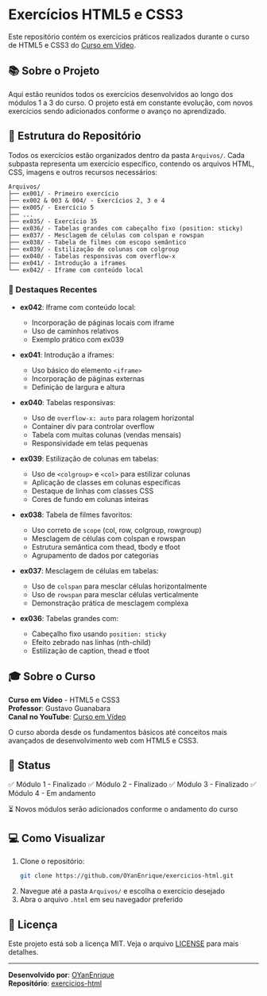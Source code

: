 # Exercícios HTML5 e CSS3

Este repositório contém os exercícios práticos realizados durante o curso de HTML5 e CSS3 do [Curso em Vídeo](https://www.youtube.com/c/CursoemV%C3%ADdeo).

## 📚 Sobre o Projeto

Aqui estão reunidos todos os exercícios desenvolvidos ao longo dos módulos 1 a 3 do curso. O projeto está em constante evolução, com novos exercícios sendo adicionados conforme o avanço no aprendizado.

## 📂 Estrutura do Repositório

Todos os exercícios estão organizados dentro da pasta `Arquivos/`. Cada subpasta representa um exercício específico, contendo os arquivos HTML, CSS, imagens e outros recursos necessários:

```
Arquivos/
├── ex001/ - Primeiro exercício
├── ex002 & 003 & 004/ - Exercícios 2, 3 e 4
├── ex005/ - Exercício 5
├── ...
├── ex035/ - Exercício 35
├── ex036/ - Tabelas grandes com cabeçalho fixo (position: sticky)
├── ex037/ - Mesclagem de células com colspan e rowspan
├── ex038/ - Tabela de filmes com escopo semântico
├── ex039/ - Estilização de colunas com colgroup
├── ex040/ - Tabelas responsivas com overflow-x
├── ex041/ - Introdução a iframes
└── ex042/ - Iframe com conteúdo local
```

### 🎯 Destaques Recentes

- **ex042**: Iframe com conteúdo local:
  - Incorporação de páginas locais com iframe
  - Uso de caminhos relativos
  - Exemplo prático com ex039

- **ex041**: Introdução a iframes:
  - Uso básico do elemento `<iframe>`
  - Incorporação de páginas externas
  - Definição de largura e altura

- **ex040**: Tabelas responsivas:
  - Uso de `overflow-x: auto` para rolagem horizontal
  - Container div para controlar overflow
  - Tabela com muitas colunas (vendas mensais)
  - Responsividade em telas pequenas

- **ex039**: Estilização de colunas em tabelas:
  - Uso de `<colgroup>` e `<col>` para estilizar colunas
  - Aplicação de classes em colunas específicas
  - Destaque de linhas com classes CSS
  - Cores de fundo em colunas inteiras

- **ex038**: Tabela de filmes favoritos:
  - Uso correto de `scope` (col, row, colgroup, rowgroup)
  - Mesclagem de células com colspan e rowspan
  - Estrutura semântica com thead, tbody e tfoot
  - Agrupamento de dados por categorias

- **ex037**: Mesclagem de células em tabelas:
  - Uso de `colspan` para mesclar células horizontalmente
  - Uso de `rowspan` para mesclar células verticalmente
  - Demonstração prática de mesclagem complexa

- **ex036**: Tabelas grandes com:
  - Cabeçalho fixo usando `position: sticky`
  - Efeito zebrado nas linhas (nth-child)
  - Estilização de caption, thead e tfoot

## 🎓 Sobre o Curso

**Curso em Vídeo** - HTML5 e CSS3  
**Professor**: Gustavo Guanabara  
**Canal no YouTube**: [Curso em Vídeo](https://www.youtube.com/c/CursoemV%C3%ADdeo)

O curso aborda desde os fundamentos básicos até conceitos mais avançados de desenvolvimento web com HTML5 e CSS3.

## 🚀 Status

✅ Módulo 1 - Finalizado
✅ Módulo 2 - Finalizado
✅ Módulo 3 - Finalizado
✅ Módulo 4 - Em andamento

⏳ Novos módulos serão adicionados conforme o andamento do curso

## 💻 Como Visualizar

1. Clone o repositório:
   ```bash
   git clone https://github.com/OYanEnrique/exercicios-html.git
   ```
2. Navegue até a pasta `Arquivos/` e escolha o exercício desejado
3. Abra o arquivo `.html` em seu navegador preferido

## 📝 Licença

Este projeto está sob a licença MIT. Veja o arquivo [LICENSE](LICENSE) para mais detalhes.

---

**Desenvolvido por**: [OYanEnrique](https://github.com/OYanEnrique)  
**Repositório**: [exercicios-html](https://github.com/OYanEnrique/exercicios-html)
